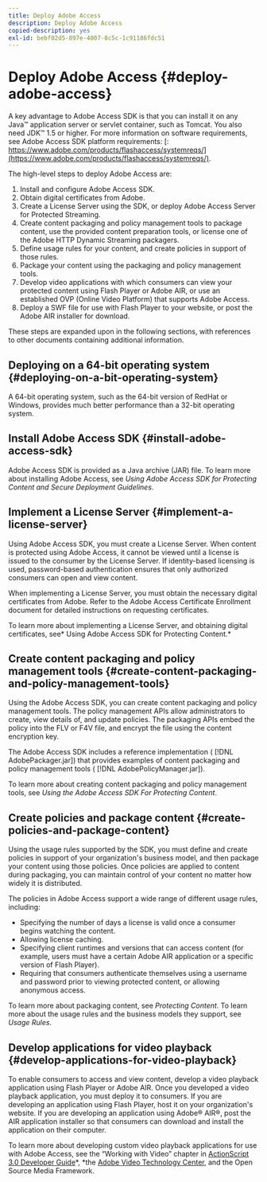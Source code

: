 ```yaml
---
title: Deploy Adobe Access
description: Deploy Adobe Access
copied-description: yes
exl-id: bebf02d5-897e-4007-8c5c-1c91186fdc51
---
```

# Deploy Adobe Access {#deploy-adobe-access}

A key advantage to Adobe Access SDK is that you can install it on any Java™ application server or servlet container, such as Tomcat. You also need JDK™ 1.5 or higher. For more information on software requirements, see Adobe Access SDK platform requirements: [: https://www.adobe.com/products/flashaccess/systemreqs/](https://www.adobe.com/products/flashaccess/systemreqs/).

The high-level steps to deploy Adobe Access are:

1. Install and configure Adobe Access SDK. 
1. Obtain digital certificates from Adobe. 
1. Create a License Server using the SDK, or deploy Adobe Access Server for Protected Streaming. 
1. Create content packaging and policy management tools to package content, use the provided content preparation tools, or license one of the Adobe HTTP Dynamic Streaming packagers. 
1. Define usage rules for your content, and create policies in support of those rules. 
1. Package your content using the packaging and policy management tools. 
1. Develop video applications with which consumers can view your protected content using Flash Player or Adobe AIR, or use an established OVP (Online Video Platform) that supports Adobe Access. 
1. Deploy a SWF file for use with Flash Player to your website, or post the Adobe AIR installer for download.

These steps are expanded upon in the following sections, with references to other documents containing additional information.

## Deploying on a 64-bit operating system {#deploying-on-a-bit-operating-system}

A 64-bit operating system, such as the 64-bit version of RedHat or Windows, provides much better performance than a 32-bit operating system.

## Install Adobe Access SDK {#install-adobe-access-sdk}

Adobe Access SDK is provided as a Java archive (JAR) file. To learn more about installing Adobe Access, see *Using Adobe Access SDK for Protecting Content *and* Secure Deployment Guidelines*.

## Implement a License Server {#implement-a-license-server}

Using Adobe Access SDK, you must create a License Server. When content is protected using Adobe Access, it cannot be viewed until a license is issued to the consumer by the License Server. If identity-based licensing is used, password-based authentication ensures that only authorized consumers can open and view content.

When implementing a License Server, you must obtain the necessary digital certificates from Adobe. Refer to the Adobe Access Certificate Enrollment document for detailed instructions on requesting certificates.

To learn more about implementing a License Server, and obtaining digital certificates, see* Using Adobe Access SDK for Protecting Content.*

## Create content packaging and policy management tools {#create-content-packaging-and-policy-management-tools}

Using the Adobe Access SDK, you can create content packaging and policy management tools. The policy management APIs allow administrators to create, view details of, and update policies. The packaging APIs embed the policy into the FLV or F4V file, and encrypt the file using the content encryption key.

The Adobe Access SDK includes a reference implementation ( [!DNL AdobePackager.jar]) that provides examples of content packaging and policy management tools ( [!DNL AdobePolicyManager.jar]).

To learn more about creating content packaging and policy management tools, see *Using the Adobe Access SDK For Protecting Content*.

## Create policies and package content {#create-policies-and-package-content}

Using the usage rules supported by the SDK, you must define and create policies in support of your organization's business model, and then package your content using those policies. Once policies are applied to content during packaging, you can maintain control of your content no matter how widely it is distributed.

The policies in Adobe Access support a wide range of different usage rules, including:

* Specifying the number of days a license is valid once a consumer begins watching the content. 
* Allowing license caching. 
* Specifying client runtimes and versions that can access content (for example, users must have a certain Adobe AIR application or a specific version of Flash Player). 
* Requiring that consumers authenticate themselves using a username and password prior to viewing protected content, or allowing anonymous access.

To learn more about packaging content, see *Protecting Content*. To learn more about the usage rules and the business models they support, see *Usage Rules*.

## Develop applications for video playback {#develop-applications-for-video-playback}

To enable consumers to access and view content, develop a video playback application using Flash Player or Adobe AIR. Once you developed a video playback application, you must deploy it to consumers. If you are developing an application using Flash Player, host it on your organization's website. If you are developing an application using Adobe® AIR®, post the AIR application installer so that consumers can download and install the application on their computer.

To learn more about developing custom video playback applications for use with Adobe Access, see the “Working with Video” chapter in [ActionScript 3.0 Developer Guide](https://help.adobe.com/en_US/as3/dev/WS9936fa0d5984e93b3f4f38ec1272a447844-8000.html)*, *the [Adobe Video Technology Center](https://www.adobe.com/devnet/video/), and the Open Source Media Framework.
